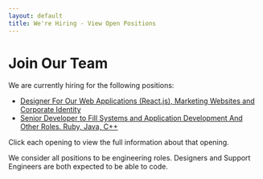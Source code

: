 ```yaml
---
layout: default
title: We're Hiring - View Open Positions
---
```


# Join Our Team

We are currently hiring for the following positions:

 * <a
 href="http://actionverb.applytojob.com/apply/S0OYVR/HolacracyPowered-BrickFTP-Seeks-FullTime-Designer-For-Our-Web-Applications-Reactjs-Marketing-Websites-And-Corporate-Identity" target="_blank">Designer For Our Web Applications (React.js), Marketing Websites and Corporate Identity</a>
 * <a href="http://actionverb.applytojob.com/apply/XewrZe/HolacracyPowered-BrickFTP-Seeks-Senior-Developer-To-Fill-Systems-And-Application-Development-And-Other-Roles-Ruby-Java-C" target="_blank">Senior Developer to Fill Systems and Application Development And Other Roles. Ruby, Java, C++</a>

Click each opening to view the full information about that opening.

We consider all positions to be engineering roles.  Designers and
Support Engineers are both expected to be able to code.
